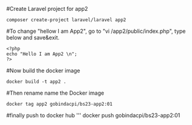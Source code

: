 #Create Laravel project for app2
```
composer create-project laravel/laravel app2
```
#To change "hellow I am App2", go to "vi /app2/public/index.php", type below and save&exit.
```
<?php
echo "Hello I am App2 \n";
?>
```
#Now build the docker image
```
docker build -t app2 .
```
#Then rename name the Docker image
```
docker tag app2 gobindacpi/bs23-app2:01
```
#finally push to docker hub 
''' 
docker push gobindacpi/bs23-app2:01
```


